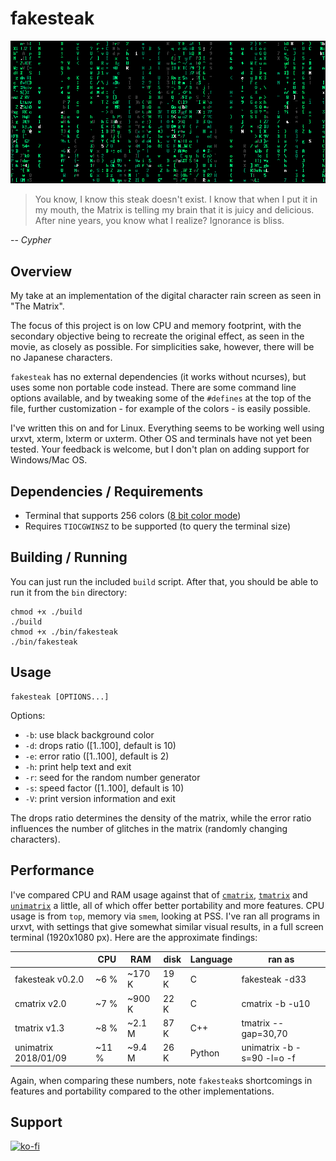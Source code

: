 # fakesteak 

![fakesteak](example2.png)

> You know, I know this steak doesn't exist. I know that when I put it in my mouth, the Matrix is telling my brain that it is juicy and delicious. After nine years, you know what I realize? Ignorance is bliss.

 -- _Cypher_

## Overview 

My take at an implementation of the digital character rain screen as seen in "The Matrix". 

The focus of this project is on low CPU and memory footprint, with the secondary 
objective being to recreate the original effect, as seen in the movie, as closely 
as possible. For simplicities sake, however, there will be no Japanese characters. 

`fakesteak` has no external dependencies (it works without ncurses), but uses 
some non portable code instead. There are some command line options available, 
and by tweaking some of the `#defines` at the top of the file, further 
customization - for example of the colors - is easily possible.

I've written this on and for Linux. Everything seems to be working well using 
urxvt, xterm, lxterm or uxterm. Other OS and terminals have not yet been tested. 
Your feedback is welcome, but I don't plan on adding support for Windows/Mac OS. 

## Dependencies / Requirements

- Terminal that supports 256 colors ([8 bit color mode](https://en.wikipedia.org/wiki/ANSI_escape_code#8-bit))
- Requires `TIOCGWINSZ` to be supported (to query the terminal size)

## Building / Running

You can just run the included `build` script. After that, you should be able to run it from the `bin` directory:

    chmod +x ./build
    ./build
    chmod +x ./bin/fakesteak
    ./bin/fakesteak

## Usage

    fakesteak [OPTIONS...]

Options:

  - `-b`: use black background color
  - `-d`: drops ratio ([1..100], default is 10)
  - `-e`: error ratio ([1..100], default is 2)
  - `-h`: print help text and exit
  - `-r`: seed for the random number generator
  - `-s`: speed factor ([1..100], default is 10)
  - `-V`: print version information and exit

The drops ratio determines the density of the matrix, while the error ratio influences
the number of glitches in the matrix (randomly changing characters). 

## Performance

I've compared CPU and RAM usage against that of [`cmatrix`](https://github.com/abishekvashok/cmatrix), [`tmatrix`](https://github.com/M4444/TMatrix) and [`unimatrix`](https://github.com/will8211/unimatrix) a little, all of which offer better portability and more features. CPU usage is from `top`, memory via `smem`, looking at PSS. I've ran all programs in urxvt, with settings that give somewhat similar visual results, in a full screen terminal (1920x1080 px). Here are the approximate findings:

|                      | CPU   | RAM    | disk | Language | ran as                     |
|----------------------|-------|--------|------|----------|----------------------------|
| fakesteak v0.2.0     |  ~6 % | ~170 K | 19 K | C        | fakesteak -d33             |
|   cmatrix v2.0       |  ~7 % | ~900 K | 22 K | C        | cmatrix -b -u10            |
|   tmatrix v1.3       |  ~8 % | ~2.1 M | 87 K | C++      | tmatrix --gap=30,70        |
| unimatrix 2018/01/09 | ~11 % | ~9.4 M | 26 K | Python   | unimatrix -b -s=90 -l=o -f |

Again, when comparing these numbers, note `fakesteak`s shortcomings in features and portability compared to the other implementations.

## Support

[![ko-fi](https://www.ko-fi.com/img/githubbutton_sm.svg)](https://ko-fi.com/L3L22BUD8)
